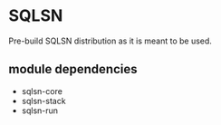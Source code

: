# SQLSN

Pre-build SQLSN distribution as it is meant to be used.

## module dependencies

* sqlsn-core
* sqlsn-stack
* sqlsn-run

